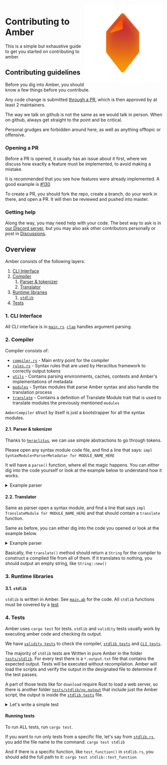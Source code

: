 <img src="assets/amber.png" alt="amber logo" width="250" align="right" />

# Contributing to Amber
This is a simple but exhaustive guide to get you started on contributing to amber.

## Contributing guidelines
Before you dig into Amber, you should know a few things before you contribute.

Any code change is submitted [through a PR](https://github.com/Ph0enixKM/Amber/pulls), which is then approved by at least 2 maintainers.

The way we talk on github is not the same as we would talk in person. When on github, always get straight to the point and be critical.

Personal grudges are forbidden around here, as well as anything offtopic or offensive.

### Opening a PR

Before a PR is opened, it usually has an issue about it first, where we discuss how exactly a feature must be implemented, to avoid making a mistake.

It is recommended that you see how features were already implemented. A good example is [#130](https://github.com/Ph0enixKM/Amber/issues/130)

To create a PR, you should fork the repo, create a branch, do your work in there, and open a PR. It will then be reviewed and pushed into master.

### Getting help
Along the way, you may need help with your code. The best way to ask is in [our Discord server](https://discord.com/invite/cjHjxbsDvZ), but you may also ask other contributors personally or post in [Discussions](https://github.com/Ph0enixKM/Amber/discussions).

## Overview
Amber consists of the following layers:

1. [CLI Interface](#1-cli-interface)
2. [Compiler](#2-compiler)  
   1. [Parser & tokenizer](#21-parser--tokenizer)
   2. [Translator](#22-translator)
3. [Runtime libraries](#3-runtime-libraries)
   1. [`stdlib`](#31-stdlib)
4. [Tests](#4-tests)

### 1. CLI Interface
All CLI interface is in [`main.rs`](src/main.rs). [`clap`](https://crates.io/crates/clap) handles argument parsing.

### 2. Compiler
Compiler consists of:
- [`compiler.rs`](src/compiler.rs) - Main entry point for the compiler
- [`rules.rs`](src/rules.rs) - Syntax rules that are used by Heraclitus framework to correctly output tokens
- [`utils`](src/utils.rs) - Contains parsing environments, caches, contexts and Amber's implementations of metadata
- [`modules`](src/modules) - Syntax modules that parse Amber syntax and also handle the translation process
- [`translate`](src/translate) - Contains a definition of Translate Module trait that is used to translate modules the previously mentioned `modules`

`AmberCompiler` struct by itself is just a bootstrapper for all the syntax modules.

#### 2.1. Parser & tokenizer
Thanks to [`heraclitus`](https://github.com/Ph0enixKM/Heraclitus), we can use simple abstractions to go through tokens.

Please open any syntax module code file, and find a line that says: `impl SyntaxModule<ParserMetadata> for MODULE_NAME_HERE`

It will have a `parse()` function, where all the magic happens. You can either dig into the code yourself or look at the example below to understand how it works.

<details>
<summary>Example parser</summary>

**Important: this is pseudo code. Its purpose is to demonstrate how it should look like.**

```rs
// This code parses the following: `1 + 2`
fn parse(meta: &mut ParserMetadata) -> SyntaxResult {
    let digit_1 = meta.get_current_token();     // gets the text (as an Option)
    token(meta, "+")?;                          // matches that there is a "+" and skips it
    let digit_2 = meta.get_current_token();

    self.digit_1 = digit_1.unwrap();
    self.digit_2 = digit_2.unwrap();

    Ok(())
}
```
</details>

#### 2.2. Translator
Same as parser open a syntax module, and find a line that says `impl TranslateModule for MODULE_NAME_HERE` and that should contain a `translate` function.

Same as before, you can either dig into the code you opened or look at the example below.

<details>
<summary>Example parser</summary>

**Important: this is pseudo code. Its purpose is to demonstrate how it should look like.**

```rs
// This will translate `1 + 2` into `(( 1 + 2 ))`
fn translate() -> String {

    // self.digit_1 and self.digit_2 is set earlier by the parser
    format!("(( {} + {} ))", self.digit_1, self.digit_2)
}
```
</details>

Basically, the `translate()` method should return a `String` for the compiler to construct a compiled file from all of them. If it translates to nothing, you should output an empty string, like `String::new()`

### 3. Runtime libraries
#### 3.1. `stdlib`

`stdlib` is written in Amber. See [`main.ab`](src/std/main) for the code. All `stdlib` functions must be covered by a [test](#4-tests)

### 4. Tests
Amber uses `cargo test` for tests. `stdlib` and `validity` tests usually work by executing amber code and checking its output.

We have [`validity tests`](src/tests/validity.rs) to check the compiler, [`stdlib tests`](src/tests/stdlib.rs) and [`CLI tests`](src/tests/cli.rs).  

The majority of `stdlib` tests are Written in pure Amber in the folder [`tests/stdlib`](src/tests/stdlib). For every test there is a `*.output.txt` file that contains the expected output.
Tests will be executed without recompilation. Amber will load the scripts and verify the output in the designated file to determine if the test passes.

A part of those tests like for `download` require Rust to load a web server, so there is another folder [`tests/stdlib/no_output`](src/tests/stdlib/no_output) that include just the Amber script, the output is inside the [`stdlib tests`](src/tests/stdlib.rs) file.

<details>
<summary>Let's write a simple test</summary>

```rs
#[test]
fn prints_hi() {
    let code = "
        echo \"hi!\"
    ";
    test_amber!(code, "hi!");
}
```
</details>

#### Running tests
To run ALL tests, run `cargo test`.

If you want to run only tests from a specific file, let's say from [`stdlib.rs`](src/tests/stdlib.rs), you add the file name to the command: `cargo test stdlib`

And if there is a specific function, like `test_function()` in `stdlib.rs`, you should add the full path to it: `cargo test stdlib::test_function`

